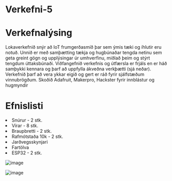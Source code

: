 # Verkefni-5

<h1>Verkefnalýsing</h1>

Lokaverkefnið snýr að IoT frumgerðasmíð þar sem ýmis tæki og íhlutir eru notuð. Unnið er með samþætting tækja og hugbúnaðar tengda netinu sem geta greint gögn og upplýsingar úr umhverfinu, miðlað þeim og stýrt tengdum úttaksbúnaði.
Viðfangefnið verkefnis og útfærsla er frjáls en er háð samþykki kennara og þarf að uppfylla ákveðna verkþætti (sjá neðar).
Verkefnið þarf að vera ykkar eigið og gert er ráð fyrir sjálfstæðum vinnubrögðum. Skoðið Adafruit, Makerpro, Hackster fyrir innblástur og hugmyndir


<h1>Efnislisti</h1>

 <li>Snúrur - 2 stk.</li>
 <li>Vírar - 8 stk.</li>
 <li>Braupbretti - 2 stk.</li>
 <li>Rafmótstaða 10k - 2 stk.</li>
 <li>Jarðvegsskynjari</li>
 <li>Fartölva</li> 
 <li>ESP32 - 2 stk.</li>
 

![image](https://github.com/011000010110001001100/Verkefni-5/assets/90766838/40d14136-dc0c-40c7-88f5-e8fdf4d1d66a)

![image](https://github.com/011000010110001001100/Verkefni-5/assets/90766838/222ae315-98ee-4dbc-acfb-3459fdd261ed)




 

